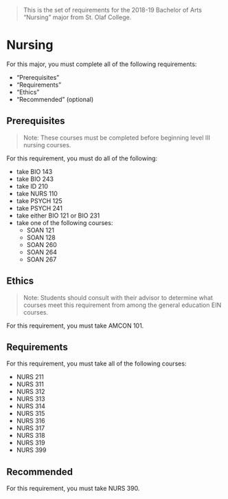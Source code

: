 > This is the set of requirements for the 2018-19 Bachelor of Arts “Nursing” major from St. Olaf College.

# Nursing
For this major, you must complete all of the following requirements:

- “Prerequisites”
- “Requirements”
- “Ethics”
- “Recommended” (optional)

## Prerequisites
> Note: These courses must be completed before beginning level III nursing courses.

For this requirement, you must do all of the following:

- take BIO 143
- take BIO 243
- take ID 210
- take NURS 110
- take PSYCH 125
- take PSYCH 241
- take either BIO 121 or BIO 231
- take one of the following courses:
    - SOAN 121
    - SOAN 128
    - SOAN 260
    - SOAN 264
    - SOAN 267


## Ethics
> Note: Students should consult with their advisor to determine what courses meet this requirement from among the general education EIN courses.

For this requirement, you must take AMCON 101.


## Requirements
For this requirement, you must take all of the following courses:

- NURS 211
- NURS 311
- NURS 312
- NURS 313
- NURS 314
- NURS 315
- NURS 316
- NURS 317
- NURS 318
- NURS 319
- NURS 399


## Recommended
For this requirement, you must take NURS 390.



